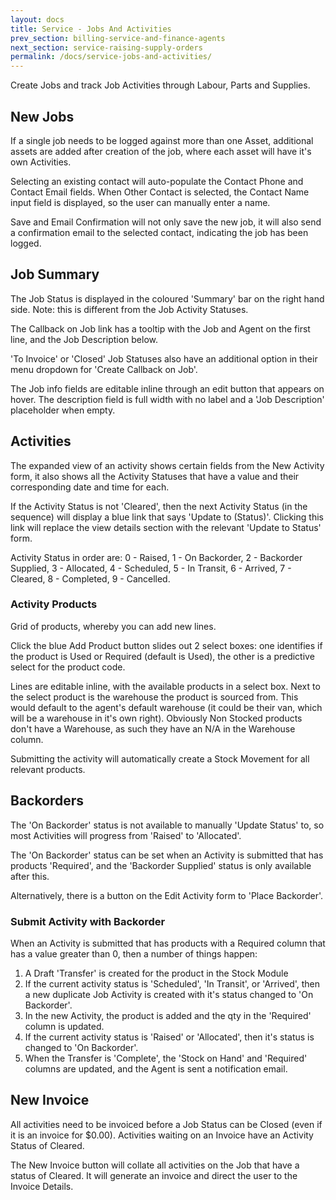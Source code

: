 ```yaml
---
layout: docs
title: Service - Jobs And Activities
prev_section: billing-service-and-finance-agents
next_section: service-raising-supply-orders
permalink: /docs/service-jobs-and-activities/
---
```


Create Jobs and track Job Activities through Labour, Parts and Supplies.

## New Jobs

If a single job needs to be logged against more than one Asset, additional assets are added after creation of the job, where each asset will have it's own Activities.

Selecting an existing contact will auto-populate the Contact Phone and Contact Email fields. When Other Contact is selected, the Contact Name input field is displayed, so the user can manually enter a name.

Save and Email Confirmation will not only save the new job, it will also send a confirmation email to the selected contact, indicating the job has been logged.

## Job Summary

The Job Status is displayed in the coloured 'Summary' bar on the right hand side. Note: this is different from the Job Activity Statuses.

The Callback on Job link has a tooltip with the Job and Agent on the first line, and the Job Description below.

'To Invoice' or 'Closed' Job Statuses also have an additional option in their menu dropdown for 'Create Callback on Job'.

The Job info fields are editable inline through an edit button that appears on hover. The description field is full width with no label and a 'Job Description' placeholder when empty.

## Activities

The expanded view of an activity shows certain fields from the New Activity form, it also shows all the Activity Statuses that have a value and their corresponding date and time for each.

If the Activity Status is not 'Cleared', then the next Activity Status (in the sequence) will display a blue link that says 'Update to (Status)'. Clicking this link will replace the view details section with the relevant 'Update to Status' form.

Activity Status in order are: 0 - Raised, 1 - On Backorder, 2 - Backorder Supplied, 3 - Allocated, 4 - Scheduled, 5 - In Transit, 6 - Arrived, 7 - Cleared, 8 - Completed, 9 - Cancelled.

### Activity Products

Grid of products, whereby you can add new lines.

Click the blue Add Product button slides out 2 select boxes: one identifies if the product is Used or Required (default is Used), the other is a predictive select for the product code.

Lines are editable inline, with the available products in a select box. Next to the select product is the warehouse the product is sourced from. This would default to the agent's default warehouse (it could be their van, which will be a warehouse in it's own right). Obviously Non Stocked products don't have a Warehouse, as such they have an N/A in the Warehouse column.

Submitting the activity will automatically create a Stock Movement for all relevant products.

## Backorders

The 'On Backorder' status is not available to manually 'Update Status' to, so most Activities will progress from 'Raised' to 'Allocated'.

The 'On Backorder' status can be set when an Activity is submitted that has products 'Required', and the 'Backorder Supplied' status is only available after this.

Alternatively, there is a button on the Edit Activity form to 'Place Backorder'.

### Submit Activity with Backorder

When an Activity is submitted that has products with a Required column that has a value greater than 0, then a number of things happen:</p>

1. A Draft 'Transfer' is created for the product in the Stock Module
2. If the current activity status is 'Scheduled', 'In Transit', or 'Arrived', then a new duplicate Job Activity is created with it's status changed to 'On Backorder'.
3. In the new Activity, the product is added and the qty in the 'Required' column is updated.
4. If the current activity status is 'Raised' or 'Allocated', then it's status is changed to 'On Backorder'.
5. When the Transfer is 'Complete', the 'Stock on Hand' and 'Required' columns are updated, and the Agent is sent a notification email.

## New Invoice

All activities need to be invoiced before a Job Status can be Closed (even if it is an invoice for $0.00). Activities waiting on an Invoice have an Activity Status of Cleared.

The New Invoice button will collate all activities on the Job that have a status of Cleared. It will generate an invoice and direct the user to the Invoice Details.
